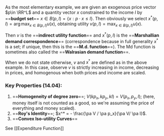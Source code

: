 As the most elementary example, we are given an exogenous price vector $p\in \RR^L$ and a quantity vector $x$ constrained to the income $I$ by ==**budget set**== $x\in B(p, I) = \{x: p\cdot x\leq I\}$. Then obviously we select $x^*(p,I) = \arg\max_{x\in B(p,I)} u(x)$, obtaining utility $v(p,I) = \max_{x\in B(p,I)} u(x)$.

Then $v$ is the ==**indirect utility function**== and $x^*(p,I)$ is the ==**Marshallian demand correspondence**== (correspondence because in full generality $x^*$ is a set; if unique, then this is the ==**M.d. function**==). The Md function is sometimes also called the ==**Walrasian demand function**==.

When we do not state otherwise, $v$ and $x^*$ are defined as in the above example. In this case, observe $v$ is strictly increasing in income, decreasing in prices, and homogenous when both prices and income are scaled.

### Key Properties (14.04):

1. ==**Homogeneity of degree zero**==; $V(kp_x, kp_y, kI) = V(p_x, p_y, I)$; (here, money itself is not counted as a good, so we're assuming the price of everything and money scaled).
2. ==**Roy's Identity**==; $x^* = - \frac{\pa V / \pa p_x}{\pa V/ \pa I}$. 
3. ==**Convex Iso-utility Curves**==

See [[Expenditure Function]]